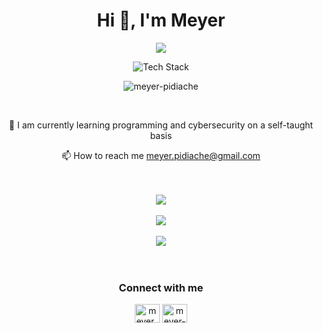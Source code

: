 <h1 align="center">Hi 👋, I'm Meyer</h1>

<p align="center"><image src="https://readme-typing-svg.herokuapp.com/?font=Iosevka&size=16&color=6791c9&center=true&width=410&height=45&lines=Self-Taught%20Developer."></p>

<p align="center"> <img src="https://skillicons.dev/icons?i=bash,bootstrap,css,django,java,javascript,git,github,html,python" alt="Tech Stack" /> </p>

<p align="center"><img src="https://komarev.com/ghpvc/?username=meyer-pidiache&label=Profile%20views&color=0e75b6&style=flat" alt="meyer-pidiache" /> </p><br>

<p align="center">🌱 I am currently learning programming and cybersecurity on a self-taught basis</p>

<p align="center">📫 How to reach me <a href='mailto:meyer.pidiache@gmail.com'>meyer.pidiache@gmail.com</a></p><br><br>
 
 <!--Top Languages-->  
<div align="center" width="100%">
 <picture>
  <source 
   srcset="https://github-readme-stats-meyer-pidiache.vercel.app/api/top-langs/?username=meyer-pidiache&layout=compact&theme=radical&include_all_commits=true&count_private=true&langs_count=10"
   media="(prefers-color-scheme: dark)"
   />
  <source
   srcset="https://github-readme-stats-meyer-pidiache.vercel.app/api/top-langs/?username=meyer-pidiache&layout=compact&theme=radical&include_all_commits=true&count_private=true&langs_count=10"
   media="(prefers-color-scheme: light), (prefers-color-scheme: no-preference)"
  />
  <img src="https://github-readme-stats-meyer-pidiache.vercel.app/api/top-langs/?username=meyer-pidiache&layout=compact&theme=radical&include_all_commits=true&count_private=true&langs_count=10" />
 </picture>
</div><br>

 <!--Stats-->  
 <div align="center" width="100%">
 <picture>
  <source 
   srcset="https://github-readme-stats-meyer-pidiache.vercel.app/api?username=meyer-pidiache&show_icons=true&theme=radical&include_all_commits=true&count_private=true&hide=stars"
   media="(prefers-color-scheme: dark)"
   />
  <source
   srcset="https://github-readme-stats-meyer-pidiache.vercel.app/api?username=meyer-pidiache&show_icons=true&theme=radical&include_all_commits=true&count_private=true&hide=stars"
   media="(prefers-color-scheme: light), (prefers-color-scheme: no-preference)"
  />
  <img src="https://github-readme-stats-meyer-pidiache.vercel.app/api?username=meyer-pidiache&show_icons=true&theme=radical&include_all_commits=true&count_private=true&hide=stars" />
 </picture>
</div><br>

 <!--Streak Stats-->  
 <div align="center" width="100%">
 <picture>
  <source 
   srcset="https://github-readme-streak-stats.herokuapp.com/?user=meyer-pidiache&theme=radical"
   media="(prefers-color-scheme: dark)"
   />
  <source
   srcset="https://github-readme-streak-stats.herokuapp.com/?user=meyer-pidiache&theme=radical"
   media="(prefers-color-scheme: light), (prefers-color-scheme: no-preference)"
  />
  <img src="https://github-readme-streak-stats.herokuapp.com/?user=meyer-pidiache&theme=radical" />
 </picture>
</div><br>

<br>
<h3 align="center">Connect with me</h3>
  <p align="center">
    <a href="https://twitter.com/meyer_pidiache" target="blank"><img align="center" src="https://raw.githubusercontent.com/rahuldkjain/github-profile-readme-generator/master/src/images/icons/Social/twitter.svg" alt="meyer_pidiache" height="30" width="40" /></a>
    <a href="https://linkedin.com/in/meyer-pidiache" target="blank"><img align="center" src="https://raw.githubusercontent.com/rahuldkjain/github-profile-readme-generator/master/src/images/icons/Social/linked-in-alt.svg" alt="meyer-pidiache" height="30" width="40" /></a>
  </p>
 <br>
 
